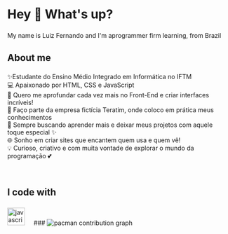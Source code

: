 <h1 align="left">Hey 👋 What's up?</h1>

###

<p align="left">My name is Luiz Fernando and I'm aprogrammer firm learning, from Brazil</p>

###

<h2 align="left">About me</h2>

###

<p align="left">✨Estudante do Ensino Médio Integrado em Informática no IFTM <br>
💻 Apaixonado por HTML, CSS e JavaScript<br>
🎨 Quero me aprofundar cada vez mais no Front-End e criar interfaces incríveis!<br>
🚀 Faço parte da empresa fictícia Teratim, onde coloco em prática meus conhecimentos<br>
🧠 Sempre buscando aprender mais e deixar meus projetos com aquele toque especial ✨<br>
🌐 Sonho em criar sites que encantem quem usa e quem vê!<br>
💡 Curioso, criativo e com muita vontade de explorar o mundo da programação 💕</p><br>

###

<h2 align="left">I code with</h2>

###

<div align="left">
  <img src="https://cdn.jsdelivr.net/gh/devicons/devicon/icons/javascript/javascript-original.svg" height="40" alt="javascript logo"  />
  <img width="12" />
###
<picture>
  <source media="(prefers-color-scheme: dark)" srcset="https://raw.githubusercontent.com/maurodesouza/maurodesouza/output/pacman-contribution-graph-dark.svg">
  <source media="(prefers-color-scheme: light)" srcset="https://raw.githubusercontent.com/maurodesouza/maurodesouza/output/pacman-contribution-graph.svg">
  <img alt="pacman contribution graph" src="https://raw.githubusercontent.com/maurodesouza/maurodesouza/output/pacman-contribution-graph.svg">
</picture>
